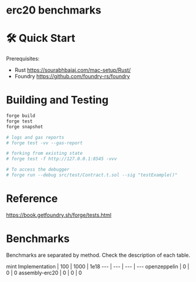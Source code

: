 # erc20 benchmarks

# 🛠 Quick Start
Prerequisites: 
- Rust https://sourabhbajaj.com/mac-setup/Rust/
- Foundry https://github.com/foundry-rs/foundry

# Building and Testing
```bash
forge build
forge test 
forge snapshot

# logs and gas reports
# forge test -vv --gas-report

# forking from existing state
# forge test -f http://127.0.0.1:8545 -vvv

# To access the debugger
# forge run --debug src/test/Contract.t.sol --sig "testExample()"
```
# Reference
https://book.getfoundry.sh/forge/tests.html

# Benchmarks
Benchmarks are separated by method. Check the description of each table.

mint
Implementation | 100 | 1000 | 1e18
--- | --- | --- | --- 
openzeppelin | 0 | 0 | 0 
assembly-erc20 | 0 | 0 | 0 